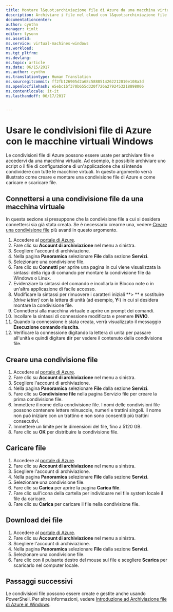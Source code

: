 ```yaml
---
title: Montare l&quot;archiviazione file di Azure da una macchina virtuale Windows di Azure | Microsoft Docs
description: Archiviare i file nel cloud con l&quot;archiviazione file di Azure e montare la condivisione file nel cloud da una macchina virtuale (VM) Azure.
documentationcenter: 
author: cynthn
manager: timlt
editor: tysonn
ms.assetid: 
ms.service: virtual-machines-windows
ms.workload: 
ms.tgt_pltfrm: 
ms.devlang: 
ms.topic: article
ms.date: 06/15/2017
ms.author: cynthn
ms.translationtype: Human Translation
ms.sourcegitcommit: ff2fb126905d2a68c5888514262212010e108a3d
ms.openlocfilehash: e5ebc1bf370b655d320f726a2792453218898006
ms.contentlocale: it-it
ms.lasthandoff: 06/17/2017


---
```


# <a name="use-azure-file-shares-with-windows-vms"></a>Usare le condivisioni file di Azure con le macchine virtuali Windows 

Le condivisioni file di Azure possono essere usate per archiviare file e accedervi da una macchina virtuale. Ad esempio, è possibile archiviare uno script o il file di configurazione di un'applicazione che si intende condividere con tutte le macchine virtuali. In questo argomento verrà illustrato come creare e montare una condivisione file di Azure e come caricare e scaricare file.

## <a name="connect-to-a-file-share-from-a-vm"></a>Connettersi a una condivisione file da una macchina virtuale

In questa sezione si presuppone che la condivisione file a cui si desidera connettersi sia già stata creata. Se è necessario crearne una, vedere [Creare una condivisione file](#create-a-file-share) più avanti in questo argomento.

1. Accedere al [portale di Azure](https://portal.azure.com).
2. Fare clic su **Account di archiviazione** nel menu a sinistra.
3. Scegliere l'account di archiviazione.
4. Nella pagina **Panoramica** selezionare **File** dalla sezione **Servizi**.
5. Selezionare una condivisione file.
6. Fare clic su **Connetti** per aprire una pagina in cui viene visualizzata la sintassi della riga di comando per montare la condivisione file da Windows o Linux.
7. Evidenziare la sintassi del comando e incollarla in Blocco note o in un'altra applicazione di facile accesso. 
8. Modificare la sintassi per rimuovere i caratteri iniziali **> ** e sostituire *[drive letter]* con la lettera di unità (ad esempio, **Y:**) in cui si desidera montare la condivisione file.
8. Connettersi alla macchina virtuale e aprire un prompt dei comandi.
9. Incollare la sintassi di connessione modificata e premere **INVIO**.
10. Quando la connessione è stata creata, verrà visualizzato il messaggio **Esecuzione comando riuscita.**
11. Verificare la connessione digitando la lettera di unità per passare all'unità e quindi digitare **dir** per vedere il contenuto della condivisione file.



## <a name="create-a-file-share"></a>Creare una condivisione file 
1. Accedere al [portale di Azure](https://portal.azure.com).
2. Fare clic su **Account di archiviazione** nel menu a sinistra.
3. Scegliere l'account di archiviazione.
4. Nella pagina **Panoramica** selezionare **File** dalla sezione **Servizi**.
5. Fare clic su **Condivisione file** nella pagina Servizio file per creare la prima condivisione file.
6. Immettere il nome della condivisione file. I nomi delle condivisioni file possono contenere lettere minuscole, numeri e trattini singoli. Il nome non può iniziare con un trattino e non sono consentiti più trattini consecutivi. 
7. Immettere un limite per le dimensioni del file, fino a 5120 GB.
8. Fare clic su **OK** per distribuire la condivisione file.
   
## <a name="upload-files"></a>Caricare file
1. Accedere al [portale di Azure](https://portal.azure.com).
2. Fare clic su **Account di archiviazione** nel menu a sinistra.
3. Scegliere l'account di archiviazione.
4. Nella pagina **Panoramica** selezionare **File** dalla sezione **Servizi**.
5. Selezionare una condivisione file.
6. Fare clic su **Carica** per aprire la pagina **Carica file**.
7. Fare clic sull'icona della cartella per individuare nel file system locale il file da caricare.   
8. Fare clic su **Carica** per caricare il file nella condivisione file.

## <a name="download-files"></a>Download dei file
1. Accedere al [portale di Azure](https://portal.azure.com).
2. Fare clic su **Account di archiviazione** nel menu a sinistra.
3. Scegliere l'account di archiviazione.
4. Nella pagina **Panoramica** selezionare **File** dalla sezione **Servizi**.
5. Selezionare una condivisione file.
6. Fare clic con il pulsante destro del mouse sul file e scegliere **Scarica** per scaricarlo nel computer locale.
   

## <a name="next-steps"></a>Passaggi successivi

Le condivisioni file possono essere create e gestite anche usando PowerShell. Per altre informazioni, vedere [Introduzione ad Archiviazione file di Azure in Windows](../../storage/storage-dotnet-how-to-use-files.md).

